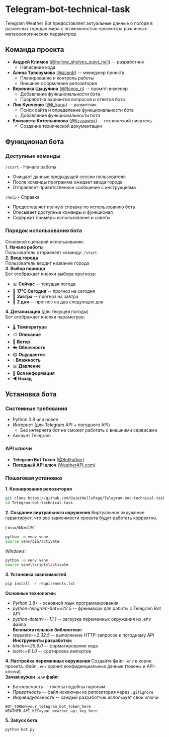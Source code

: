 # Telegram-bot-technical-task
Telegram Weather Bot предоставляет актуальные данные о погоде в различных городах мира с возможностью просмотра различных метеорологических параметров.

## Команда проекта
- **Андрей Климов** ([@hollow_shelves_quiet_hell](https://t.me/hollow_shelves_quiet_hell)) -- разработчик
  - Написание кода
- **Алина Трясоумова** ([@alinntr](https://t.me/alinntr)) -- менеджер проекта
  - Планирование и контроль работы
  - Внешнее оформление репозитория
- **Вероника Цыцулина** ([@Ronny_n](https://t.me/Ronny_n)) -- промпт-инженер
  - Добавление функциональности бота
  - Проработка вариантов вопросов и ответов бота
- **Лия Кунченко** ([@li_kuuu](https://t.me/li_kuuu)) -- разметчик
  - Поиск сайта и определение функциональности бота
  - Добавление функциональности бота
- **Елизавета Котельникова** ([@lizzaawxx](https://t.me/lizzaawxx)) -- технический писатель
  - Создание технической документации


## Функционал бота

### Доступные команды
`/start` - Начало работы
- Очищает данные предыдущей сессии пользователя
- После команды программа ожидает ввода города
- Отправляет приветственное сообщение с инструкциями


`/help` - Справка
- Предоставляет полную справку по использованию бота
- Описывает доступные команды и функционал
- Содержит примеры использования и советы

### Порядок использования бота
Основной сценарий использования:  
**1. Начало работы**  
Пользователь отправляет команду: `/start`  
**2. Ввод города**  
Пользователь вводит название города  
**3. Выбор периода**  
Бот отображает кнопки выбора прогноза:
- :bar_chart: **Сейчас** -- текущая погода
- :calendar: **17°C Сегодня** -- прогноз на сегодня
- :calendar: **Завтра** -- прогноз на завтра
- :date: **2 дня** -- прогноз на два следующих дня


**4. Детализация** (для текущей погоды)  
Бот отображает кнопки параметров:
- 🌡️ **Температура**
- :partly_sunny: **Описание**
- 💨 **Ветер**
- ☁️ **Облачность**
- :mask: **Ощущается**
- :droplet: **Влажность**
- :bar_chart: **Давление**
- :page_facing_up: **Вся информация**
- :arrow_backward: **Назад**


## Установка бота

###  Системные требования
- Python 3.8 или новее
- Интернет (для Telegram API + погодного API)
	- Без интернета бот не сможет работать с внешними сервисами
- Аккаунт Telegram

### API ключи
- **Telegram Bot Token** ([@BotFather](https://t.me/BotFather))
- **Погодный API ключ** ([WeatherAPI.com](https://www.weatherapi.com/))


###  Пошаговая установка

**1. Клонирование репозитория**
```bash
git clone https://github.com/QuietHellsPage/Telegram-bot-technical-task.git
cd Telegram-bot-technical-task
```


**2. Создание виртуального окружения**
Виртуальное окружение гарантирует, что все зависимости проекта будут работать корректно.


*Linux/MacOS:*
```bash
python -m venv venv
source venv/bin/activate
```

*Windows:*
```bash
python -m venv venv
source venv\Scripts\activate
```


**3. Установка зависимостей**
```bash
pip install -r requirements.txt
```


**Основные технологии:**
- *Python 3.8+* - основной язык программирования
- *python-telegram-bot==22.5* -- фреймворк для работы с Telegram Bot API
- *python-dotenv==1.1.1* -- загрузка переменных окружения из .env файла  
**Вспомогательные библиотеки:**
- *requests==2.32.5* -- выполнение HTTP-запросов к погодному API  
**Инструменты разработки:**
- *black==25.9.0* -- форматирование кода
- *isort==6.1.0* -- сортировка импортов


**4. Настройка переменных окружения**
Создайте файл `.env` в корне проекта. Файл `.env` хранит конфиденциальные данные (токены и API-ключи).  
**Зачем нужен `.env` файл:**
- *Безопасность* -- токены подобны паролям
- *Приватность* -- файл исключен из репозитория через `.gitignore`
- *Индивидуальность* -- каждый разработчик использует свои ключи
```env
BOT_TOKEN=your_telegram_bot_token_here
WEATHER_API_KEY=your_weather_api_key_here
```


**5. Запуск бота**
```bash
python bot.py
```
